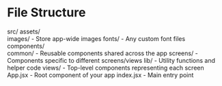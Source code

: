 # File Structure
src/
  assets/          
    images/        - Store app-wide images 
    fonts/         - Any custom font files
  components/  
    common/        - Reusable components shared across the app
    screens/       - Components specific to different screens/views
  lib/             - Utility functions and helper code
  views/           - Top-level components representing each screen
  App.jsx          - Root component of your app
  index.jsx        - Main entry point
